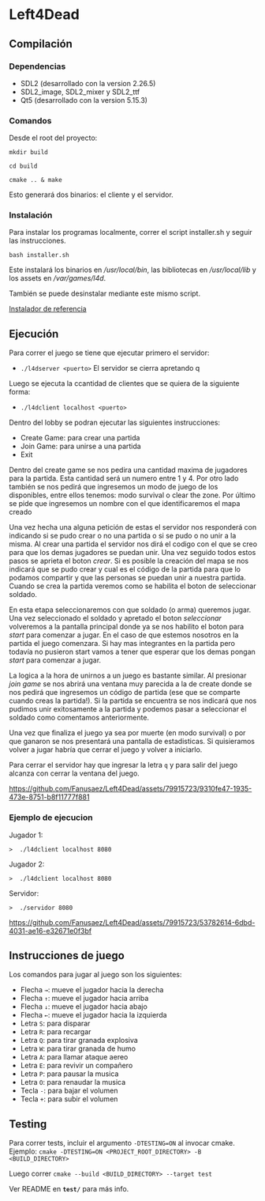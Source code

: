 # Left4Dead

## Compilación

### Dependencias

* SDL2 (desarrollado con la version 2.26.5)
* SDL2_image, SDL2_mixer y SDL2_ttf
* Qt5 (desarrollado con la version 5.15.3)

### Comandos

Desde el root del proyecto:

`mkdir build`

`cd build`

`cmake .. & make`

Esto generará dos binarios: el cliente y el servidor.

### Instalación

Para instalar los programas localmente, correr el script installer.sh y seguir las instrucciones.

`bash installer.sh`

Este instalará los binarios en _/usr/local/bin_, las bibliotecas en _/usr/local/lib_ 
y los assets en _/var/games/l4d_.

También se puede desinstalar mediante este mismo script.

[Instalador de referencia](https://github.com/brunograssano/SuperMarioBros-Honguitos/blob/master/Instalador.sh)

## Ejecución

Para correr el juego se tiene que ejecutar primero el servidor:
* `./l4dserver <puerto>`
El servidor se cierra apretando q

Luego se ejecuta la ccantidad de clientes que se quiera de la siguiente forma:
* `./l4dclient localhost <puerto>`

Dentro del lobby se podran ejecutar las siguientes instrucciones:
* Create Game: para crear una partida
* Join Game: para unirse a una partida
* Exit

Dentro del create game se nos pedira una cantidad maxima de jugadores para la partida. Esta cantidad será un numero entre 1 y 4. Por otro lado también se nos pedirá que ingresemos un modo de juego de los disponibles, entre ellos tenemos: modo survival o clear the zone. Por último se pide que ingresemos un nombre con el que identificaremos el mapa creado 

Una vez hecha una alguna petición de estas el servidor nos responderá con indicando si se pudo crear o no una partida o si se pudo o no unir a la misma. Al crear una partida el servidor nos dirá el codigo con el que se creo para que los demas jugadores se puedan unir. Una vez seguido todos estos pasos se aprieta el boton *crear*. Si es posible la creación del mapa se nos indicará que se pudo crear y cual es el código de la partida para que lo podamos compartir y que las personas se puedan unir a nuestra partida. Cuando se crea la partida veremos como se habilita el boton de seleccionar soldado.

En esta etapa seleccionaremos con que soldado (o arma) queremos jugar. Una vez seleccionado el soldado y apretado el boton *seleccionar* volveremos a la pantalla principal donde ya se nos habilito el boton para *start* para comenzar a jugar. En el caso de que estemos nosotros en la partida el juego comenzara. Si hay mas integrantes en la partida pero todavía no pusieron start vamos a tener que esperar que los demas pongan *start* para comenzar a jugar.

La logica a la hora de unirnos a un juego es bastante similar. Al presionar *join game* se nos abrirá una ventana muy parecida a la de create donde se nos pedirá que ingresemos un código de partida (ese que se comparte cuando creas la partida!). Si la partida se encuentra se nos indicará que nos pudimos unir exitosamente a la partida y podemos pasar a seleccionar el soldado como comentamos anteriormente.

Una vez que finaliza el juego ya sea por muerte (en modo survival) o por que ganaron se nos presentará una pantalla de estadisticas. Si quisieramos volver a jugar habría que cerrar el juego y volver a iniciarlo.

Para cerrar el servidor hay que ingresar la letra `q` y para salir del juego alcanza con cerrar la ventana del juego.

https://github.com/Fanusaez/Left4Dead/assets/79915723/9310fe47-1935-473e-8751-b8f11777f881


### Ejemplo de ejecucion
Jugador 1:
```
>  ./l4dclient localhost 8080
```

Jugador 2:
```
>  ./l4dclient localhost 8080
```

Servidor:
```
>  ./servidor 8080
```
https://github.com/Fanusaez/Left4Dead/assets/79915723/53782614-6dbd-4031-ae16-e32671e0f3bf

## Instrucciones de juego

Los comandos para jugar al juego son los siguientes:

* Flecha `→`: mueve el jugador hacia la derecha
* Flecha `↑`: mueve el jugador hacia arriba
* Flecha `↓`: mueve el jugador hacia abajo
* Flecha `←`: mueve el jugador hacia la izquierda 
* Letra `S`: para disparar
* Letra `R`: para recargar
* Letra `Q`: para tirar granada explosiva
* Letra `W`: para tirar granada de humo
* Letra `A`: para llamar ataque aereo
* Letra `E`: para revivir un compañero
* Letra `P`: para pausar la musica
* Letra `O`: para renaudar la musica
* Tecla `-`: para bajar el volumen
* Tecla `+`: para subir el volumen 

## Testing

Para correr tests, incluir el argumento `-DTESTING=ON` al invocar cmake. Ejemplo: `cmake -DTESTING=ON <PROJECT_ROOT_DIRECTORY> -B <BUILD_DIRECTORY>`

Luego correr `cmake --build <BUILD_DIRECTORY> --target test`

Ver README en **`test/`** para más info.
